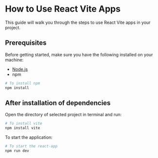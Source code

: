# How to Use React Vite Apps

This guide will walk you through the steps to use React Vite apps in your project.

## Prerequisites

Before getting started, make sure you have the following installed on your machine:

- [Node.js](https://nodejs.org/en/download/current) 
- npm
```bash
# To install npm
npm install
```

## After installation of dependencies

Open the directory of selected project in terminal and run:

```bash
# To install vite
npm install vite
```

To start the application:

```bash
# To start the react-app
npm run dev
```

